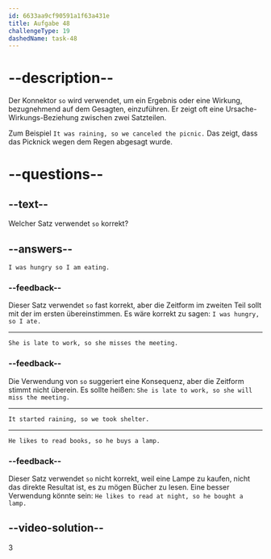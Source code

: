 ```yaml
---
id: 6633aa9cf90591a1f63a431e
title: Aufgabe 48
challengeType: 19
dashedName: task-48
---
```


# --description--

Der Konnektor `so` wird verwendet, um ein Ergebnis oder eine Wirkung, bezugnehmend auf dem Gesagten, einzuführen. Er zeigt oft eine Ursache-Wirkungs-Beziehung zwischen zwei Satzteilen.

Zum Beispiel `It was raining, so we canceled the picnic.` Das zeigt, dass das Picknick wegen dem Regen abgesagt wurde.

# --questions--

## --text--

Welcher Satz verwendet `so` korrekt?

## --answers--

`I was hungry so I am eating.`

### --feedback--

Dieser Satz verwendet `so` fast korrekt, aber die Zeitform im zweiten Teil sollt mit der im ersten übereinstimmen. Es wäre korrekt zu sagen: `I was hungry, so I ate.`

---

`She is late to work, so she misses the meeting.`

### --feedback--

Die Verwendung von `so` suggeriert eine Konsequenz, aber die Zeitform stimmt nicht überein. Es sollte heißen: `She is late to work, so she will miss the meeting.`

---

`It started raining, so we took shelter.`

---

`He likes to read books, so he buys a lamp.`

### --feedback--

Dieser Satz verwendet `so` nicht korrekt, weil eine Lampe zu kaufen, nicht das direkte Resultat ist, es zu mögen Bücher zu lesen. Eine besser Verwendung könnte sein: `He likes to read at night, so he bought a lamp.`

## --video-solution--

3
